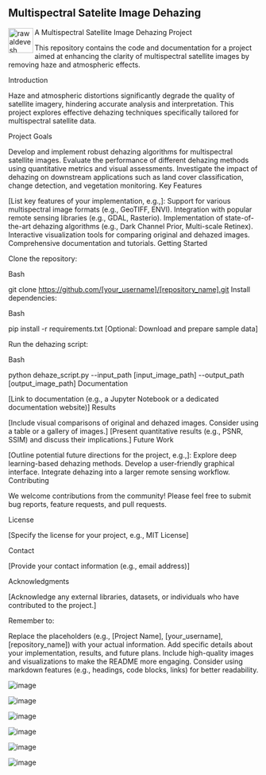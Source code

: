 <h2> Multispectral Satelite Image Dehazing</h2>

<p><img align="left" src=https://github.com/rawaldevesh/Multispectral-satellite-Image-Dehazing-using-CNN/assets/69393586/92e4e133-36c0-46a0-b13c-466efad48eef eight="40" width="50" alt="rawaldevesh" /></p>

A Multispectral Satellite Image Dehazing Project

This repository contains the code and documentation for a project aimed at enhancing the clarity of multispectral satellite images by removing haze and atmospheric effects.

Introduction

Haze and atmospheric distortions significantly degrade the quality of satellite imagery, hindering accurate analysis and interpretation. This project explores effective dehazing techniques specifically tailored for multispectral satellite data.

Project Goals

Develop and implement robust dehazing algorithms for multispectral satellite images.
Evaluate the performance of different dehazing methods using quantitative metrics and visual assessments.
Investigate the impact of dehazing on downstream applications such as land cover classification, change detection, and vegetation monitoring.
Key Features

[List key features of your implementation, e.g.,]:
Support for various multispectral image formats (e.g., GeoTIFF, ENVI).
Integration with popular remote sensing libraries (e.g., GDAL, Rasterio).
Implementation of state-of-the-art dehazing algorithms (e.g., Dark Channel Prior, Multi-scale Retinex).
Interactive visualization tools for comparing original and dehazed images.
Comprehensive documentation and tutorials.
Getting Started

Clone the repository:

Bash

git clone https://github.com/[your_username]/[repository_name].git
Install dependencies:

Bash

pip install -r requirements.txt 
[Optional: Download and prepare sample data]

Run the dehazing script:

Bash

python dehaze_script.py --input_path [input_image_path] --output_path [output_image_path] 
Documentation

[Link to documentation (e.g., a Jupyter Notebook or a dedicated documentation website)]
Results

[Include visual comparisons of original and dehazed images. Consider using a table or a gallery of images.]
[Present quantitative results (e.g., PSNR, SSIM) and discuss their implications.]
Future Work

[Outline potential future directions for the project, e.g.,]:
Explore deep learning-based dehazing methods.
Develop a user-friendly graphical interface.
Integrate dehazing into a larger remote sensing workflow.
Contributing

We welcome contributions from the community! Please feel free to submit bug reports, feature requests, and pull requests.

License

[Specify the license for your project, e.g., MIT License]

Contact

[Provide your contact information (e.g., email address)]

Acknowledgments

[Acknowledge any external libraries, datasets, or individuals who have contributed to the project.]

Remember to:

Replace the placeholders (e.g., [Project Name], [your_username], [repository_name]) with your actual information.
Add specific details about your implementation, results, and future plans.
Include high-quality images and visualizations to make the README more engaging.
Consider using markdown features (e.g., headings, code blocks, links) for better readability.

![image](https://github.com/rawaldevesh/Multispectral-satellite-Image-Dehazing-using-CNN/assets/69393586/92e4e133-36c0-46a0-b13c-466efad48eef)




![image](https://github.com/rawaldevesh/Multispectral-satellite-Image-Dehazing-using-CNN/assets/69393586/631e0ac6-42d9-49a2-ada8-32c5820a4e95)

![image](https://github.com/rawaldevesh/Multispectral-satellite-Image-Dehazing-using-CNN/assets/69393586/f078377f-2c24-4b9f-bc68-24e4534337dd)

![image](https://github.com/rawaldevesh/Multispectral-satellite-Image-Dehazing-using-CNN/assets/69393586/77f2dd16-39a3-4077-9737-720149100eef)

![image](https://github.com/rawaldevesh/Multispectral-satellite-Image-Dehazing-using-CNN/assets/69393586/abe7bac4-b96b-4b16-9f35-248c14920b14)


![image](https://github.com/rawaldevesh/Multispectral-satellite-Image-Dehazing-using-CNN/assets/69393586/4f500e34-3344-4caf-b3e2-84322db4afaf)





